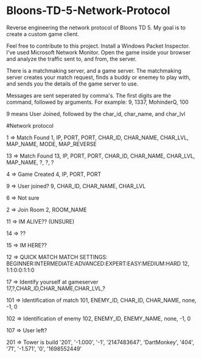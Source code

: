 # Bloons-TD-5-Network-Protocol
Reverse engineering the network protocol of Bloons TD 5. My goal is to create a custom game client. 

Feel free to contribute to this project. Install a Windows Packet Inspector. I've used Microsoft Network Monitor.
Open the game inside your browser and analyze the traffic sent to, and from, the server.

There is a matchmaking server, and a game server. The matchmaking server creates your match request, finds a buddy or enemey to play with, and sends you the details of the game server to use.

Messages are sent seperated by comma's. The first digits are the command, followed by arguments.
For example: 9, 1337, MohinderQ, 100

9 means User Joined, followed by the char_id, char_name, and char_lvl

#Network protocol

1 => Match Found 
1, IP, PORT, PORT, CHAR_ID, CHAR_NAME, CHAR_LVL, MAP_NAME, MODE, MAP_REVERSE

13 => Match Found 
13, IP, PORT, PORT, CHAR_ID, CHAR_NAME, CHAR_LVL, MAP_NAME, ?, ?, ?

4 => Game Created
4, IP, PORT, PORT

9 => User joined? 
9, CHAR_ID, CHAR_NAME, CHAR_LVL

6 => Not sure

2 => Join Room 
2, ROOM_NAME


11 => IM ALIVE?? (UNSURE)

14 => ??

15 => IM HERE??

12 => QUICK MATCH
 MATCH SETTINGS:
 BEGINNER:INTERMEDIATE:ADVANCED:EXPERT:EASY:MEDIUM:HARD
 12, 1:1:0:0:1:1:0

17 => Identify yourself at gameserver
17,?,CHAR_ID,CHAR_NAME,CHAR_LVL,?

101 => Identification of match 
101, ENEMY_ID, CHAR_ID, CHAR_NAME, none, -1, 0

102 => Identification of enemy 
102, ENEMY_ID, ENEMY_NAME, none, -1, 0

107 => User left? 

201 => Tower is build 
'201', '-1.000', '-1', '2147483647', 'DartMonkey', '404', '71', '-1.571', '0', '1698552449'
